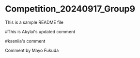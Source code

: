 # Competition_20240917_Group9
This is a sample README file

#This is Akylai's updated comment

#kseniia's comment

Comment by Mayo Fukuda
